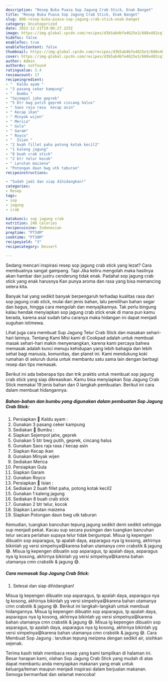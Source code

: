 ```yaml
---
description: "Resep Buka Puasa Sop Jagung Crab Stick, Enak Banget"
title: "Resep Buka Puasa Sop Jagung Crab Stick, Enak Banget"
slug: 800-resep-buka-puasa-sop-jagung-crab-stick-enak-banget
category: Uncategorized
date: 2022-12-21T19:06:27.225Z
image: https://img-global.cpcdn.com/recipes/d3b5ab4bfe4625e3/680x482cq70/sop-jagung-crab-stick-foto-resep-utama.jpg
hideToc: false
enableToc: true
enableTocContent: false
thumbnail: https://img-global.cpcdn.com/recipes/d3b5ab4bfe4625e3/680x482cq70/sop-jagung-crab-stick-foto-resep-utama.jpg
cover: https://img-global.cpcdn.com/recipes/d3b5ab4bfe4625e3/680x482cq70/sop-jagung-crab-stick-foto-resep-utama.jpg
author: Admin
authorAv: notfound
ratingvalue: 3.4
reviewcount: 17
recipeingredient:
- "  Kaldu ayam "
- "3 pasang ceker kampung"
- "  Bumbu "
- "Sejempol jahe geprek"
- "5 btr bwg putih geprek cincang halus"
- " Saos raja rasa  kecap asin"
- " Kecap ikan"
- " Minyak wijen"
- " Merica"
- " Gula"
- " Garam"
- " Royco"
- "  Isian "
- "2 buah fillet paha potong kotak kecil2"
- "1 kaleng jagung"
- "8 buah crab stick"
- "2 btr telur kocok"
- " Larutan maizena"
- "Potongan daun bwg utk taburan"
recipeinstructions:

- "Sudah jadi dan siap dihidangkan!"
categories:
- Resep
tags:
- sop
- jagung
- crab

katakunci: sop jagung crab 
nutrition: 248 calories
recipecuisine: Indonesian
preptime: "PT34M"
cooktime: "PT38M"
recipeyield: "3"
recipecategory: Dessert

---
```



Sedang mencari inspirasi resep sop jagung crab stick yang lezat? Cara membuatnya sangat gampang. Tapi Jika keliru mengolah maka hasilnya akan hambar dan justru cenderung tidak enak. Padahal sop jagung crab stick yang enak harusnya Kan punya aroma dan rasa yang bisa memancing selera kita.


Banyak hal yang sedikit banyak berpengaruh terhadap kualitas rasa dari sop jagung crab stick, mulai dari jenis bahan, lalu pemilihan bahan segar dan bagus, hingga cara mengolah dan menyajikannya. Tak perlu bingung kalau hendak menyiapkan sop jagung crab stick enak di mana pun kamu berada, karena asal sudah tahu caranya maka hidangan ini dapat menjadi suguhan istimewa.

Lihat juga cara membuat Sup Jagung Telur Crab Stick dan masakan sehari-hari lainnya. Tentang Kami Misi kami di Cookpad adalah untuk membuat masak sehari-hari makin menyenangkan, karena kami percaya bahwa memasak adalah kunci menuju kehidupan yang lebih bahagia dan lebih sehat bagi manusia, komunitas, dan planet ini. Kami mendukung koki rumahan di seluruh dunia untuk membantu satu sama lain dengan berbagi resep dan tips memasak.


Berikut ini ada beberapa tips dan trik praktis untuk membuat sop jagung crab stick yang siap dikreasikan. Kamu bisa menyiapkan Sop Jagung Crab Stick memakai 19 jenis bahan dan 0 langkah pembuatan. Berikut ini cara dalam membuat hidangannya.

<!--inarticleads1-->

##### Bahan-bahan dan bumbu yang digunakan dalam pembuatan Sop Jagung Crab Stick:

1. Persiapkan  🌸 Kaldu ayam :
1. Gunakan 3 pasang ceker kampung
1. Sediakan  🌸 Bumbu :
1. Siapkan Sejempol jahe, geprek
1. Gunakan 5 btr bwg putih, geprek, cincang halus
1. Gunakan  Saos raja rasa / kecap asin
1. Siapkan  Kecap ikan
1. Gunakan  Minyak wijen
1. Sediakan  Merica
1. Persiapkan  Gula
1. Siapkan  Garam
1. Gunakan  Royco
1. Persiapkan  🌸 Isian :
1. Sediakan 2 buah fillet paha, potong kotak kecil2
1. Gunakan 1 kaleng jagung
1. Sediakan 8 buah crab stick
1. Gunakan 2 btr telur, kocok
1. Siapkan  Larutan maizena
1. Siapkan Potongan daun bwg utk taburan


Kemudian, tuangkan bancuhan tepung jagung sedikit demi sedikit sehingga sup menjadi pekat. Kacau sup secara pusingan dan tuangkan bancuhan telur secara perlahan supaya telur tidak bergumpal. Misua lg kepengen dibuatin sop asparagus, tp apalah daya, asparagus nya lg kosong, akhirnya bikinlah yg versi simpelnya😄karena bahan utamanya cmn crabstik &amp; jagung 😅. Misua lg kepengen dibuatin sop asparagus, tp apalah daya, asparagus nya lg kosong, akhirnya bikinlah yg versi simpelnya😄karena bahan utamanya cmn crabstik &amp; jagung 😅. 

<!--inarticleads2-->

##### Cara memasak Sop Jagung Crab Stick:


1. Selesai dan siap dihidangkan!

Misua lg kepengen dibuatin sop asparagus, tp apalah daya, asparagus nya lg kosong, akhirnya bikinlah yg versi simpelnya😄karena bahan utamanya cmn crabstik &amp; jagung 😅. Berikut ini langkah-langkah untuk membuat hidangannya. Misua lg kepengen dibuatin sop asparagus, tp apalah daya, asparagus nya lg kosong, akhirnya bikinlah yg versi simpelnya😄karena bahan utamanya cmn crabstik &amp; jagung 😅. Misua lg kepengen dibuatin sop asparagus, tp apalah daya, asparagus nya lg kosong, akhirnya bikinlah yg versi simpelnya😄karena bahan utamanya cmn crabstik &amp; jagung 😅. Cara Membuat Sop Jagung : larutkan tepung meizena dengan sedikit air, sisihkan sejenak. 

Terima kasih telah membaca resep yang kami tampilkan di halaman ini. Besar harapan kami, olahan Sop Jagung Crab Stick yang mudah di atas dapat membantu anda menyiapkan makanan yang enak untuk keluarga/teman maupun menjadi inspirasi dalam berjualan makanan. Semoga bermanfaat dan selamat mencoba!
